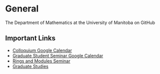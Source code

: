# General
The Department of Mathematics at the University of Manitoba on GitHub

## Important Links

  - [Colloquium Google Calendar](https://calendar.google.com/calendar/embed?src=840d5f2e955ab7313f26b18ff3b88a14e0053e77699266b16beacf9841d6815b%40group.calendar.google.com)
  - [Graduate Student Seminar Google Calendar](https://calendar.google.com/calendar/embed?src=4d305d91d3c5364a787c9e8ad422a54abd16111218974d236e0975871fc3f0a6%40group.calendar.google.com)
  - [Rings and Modules Seminar](https://server.math.umanitoba.ca/~tkucera/RMseminar.html)
  - [Graduate Studies](https://github.com/umanitoba-math/grad-studies)
